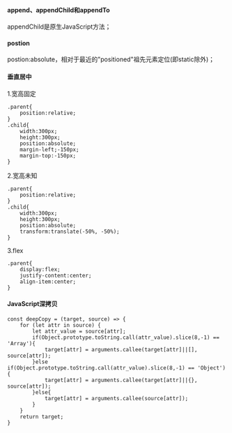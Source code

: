 #### append、appendChild和appendTo
appendChild是原生JavaScript方法；

#### postion
postion:absolute，相对于最近的"positioned"祖先元素定位(即static除外)；

#### 垂直居中
1.宽高固定

    .parent{
        position:relative;
    }
    .child{
        width:300px;
        height:300px;
        position:absolute;
        margin-left;-150px;
        margin-top:-150px;
    }
2.宽高未知

    .parent{
        position:relative;
    }
    .child{
        width:300px;
        height:300px;
        position:absolute;
        transform:translate(-50%, -50%);
    }
3.flex

    .parent{
        display:flex;
        justify-content:center;
        align-item:center;
    }
#### JavaScript深拷贝

    const deepCopy = (target, source) => {
        for (let attr in source) {
            let attr_value = source[attr];
            if(Object.prototype.toString.call(attr_value).slice(8,-1) == 'Array'){
                target[attr] = arguments.callee(target[attr]||[], source[attr]);
            }else if(Object.prototype.toString.call(attr_value).slice(8,-1) == 'Object'){
                target[attr] = arguments.callee(target[attr]||{}, source[attr]);
            }else{
                target[attr] = arguments.callee(source[attr]);
            }
        }
        return target;
    }

